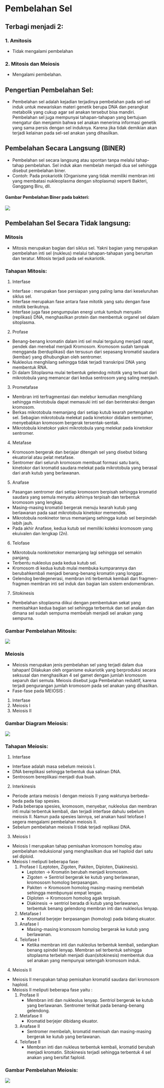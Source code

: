 # Pembelahan Sel
## Terbagi menjadi 2:
### 1. **Amitosis**
- Tidak mengalami pembelahan

### 2. **Mitosis dan Meiosis**
- Mengalami pembelahan.


## Pengertian Pembelahan Sel:
- Pembelahan sel adalah kejadian terjadinya pembelahan pada sel-sel induk untuk mewariskan materi genetik berupa DNA dan perangkat metabolik yang cukup agar sel anakan tersebut bisa mandiri. Pembelahan sel juga mempunyai tahapan-tahapan yang bertujuan mengatur dan menjamin bahwa sel anakan menerima informasi genetik yang sama persis dengan sel induknya. Karena jika tidak demikian akan terjadi kelainan pada sel-sel anakan yang dihasilkan.

## Pembelahan Secara Langsung (BINER)
- Pembelahan sel secara langsung atau spontan tanpa melalui tahap-tahap pembelahan. Sel induk akan membelah menjadi dua sel sehingga disebut pembelahan biner.
- Contoh: Pada prokariotik (Organisme yang tidak memiliki membran inti yang membatasi nukleoplasma dengan sitoplasma) seperti Bakteri, Ganggang Biru, dll.

#### Gambar Pembelahan Biner pada bakteri:
<img src="https://raw.githubusercontent.com/ammarfaizi2/pembelahan-sel-a0x1/master/images/1.png"/>

## Pembelahan Sel Secara Tidak langsung:

### Mitosis
- Mitosis merupakan bagian dari siklus sel. Yakni bagian yang merupakan pembelahan inti sel (nukleus) melalui tahapan-tahapan yang berurtan dan teratur. Mitosis terjadi pada sel eukariotik.

### Tahapan Mitosis:
1. Interfase
- Interfase : merupakan fase persiapan yang paling lama dari keseluruhan siklus sel.
- Interfase merupakan fase antara fase mitotik yang satu dengan fase mitotik berikutnya.
- Interfase juga fase pengumpulan energi untuk tumbuh menyalin (replikasi) DNA, menghasilkan protein dan membentuk organel sel dalam sitoplasma.
2. Profase
- Benang-benang kromatin dalam inti sel mulai tergulung menjadi rapat, pendek dan menebal menjadi Kromosom. Kromosom sudah tampak mengganda (berduplikasi) dan tersusun dari sepasang kromatid saudara (kembar) yang dihubungkan oleh sentromer.
- Nukleolus menghilang sehingga tidak terjadi transkripsi DNA yang membentuk RNA.
- Di dalam Sitoplasma mulai terbentuk gelendog mitotik yang terbuat dari mikrotobula yang memancar dari kedua sentrosom yang saling menjauh.
3. Prometafase
- Membran inti terfragmentasi dan melebur kemudian menghilang sehingga mikrotobula dapat memasuki inti sel dan berinteraksi dengan kromosom.
- Berkas mikrotobula memanjang dari setiap kutub kearah pertengahan sel. Sebagian mikrotobula melekat pada kinetokor didalam sentromer, menyebabkan kromosom bergerak tersentak-sentak.
- Mikrotobula kinetokor yakni mikrotobula yang melekat pada kinetokor sentromer.
4. Metafase
- Kromosom bergerak dan berjajar ditengah sel yang disebut bidang ekuatorial atau pelat metafase.
- Sentromer dari seluruh kromosom membuat formasi satu baris, kinetokor dari kromatid saudara melekat pada mikrotobula yang berasal dari arah kutub yang berlawanan.
5. Anafase
- Pasangan sentromer dari setiap kromosom berpisah sehingga kromatid saudara yang semula menyatu akhirnya terpisah dan terbentuk kromosom yang lengkap.
- Masing-masing kromatid bergerak menuju kearah kutub yang berlawanan pada saat mikrotobula kinetokor memendek.
- Mikrotobula nonkinetor terus memanjang sehingga kutub sel berpindah lebih jauh.
- Pada akhir Anafase, kedua kutub sel memiliki koleksi kromosom yang ekuivalen dan lengkap (2n).
6. Telofase
- Mikrotobula nonkinetokor memanjang lagi sehingga sel semakin panjang.
- Terbentu nukleolus pada kedua kutub sel.
- Kromosom di kedua kutub mulai membuka kumparannya dan berubahkembali menjadi benang-benang kromatin yang longgar.
- Gelendog berdegenerasi, membran inti terbentuk kembali dari fragmen-fragmen membran inti sel induk dan bagian lain sistem endomembran.
7. Sitokinesis
- Pembelahan sitoplasma diikui dengan pembentukan sekat yang memisahkan kedua bagian sel sehingga terbentuk dan sel anakan dan dimana sel sudah sempurna membelah menjadi sel anakan yang sempurna.


### Gambar Pembelahan Mitosis:
<img src="https://raw.githubusercontent.com/ammarfaizi2/pembelahan-sel-a0x1/master/images/2.jpg"/>

### Meiosis
- Meiosis merupakan jenis pembelahan sel yang terjadi dalam dua tahapan! Dilakukan oleh organisme eukariotik yang berproduksi secara seksusal dan menghasilkan 4 sel gamet dengan jumlah kromosom separuh dari semula. Meiosis disebut juga Pembelahan reduktif, karena terjadi pengurangan jumlah kromosom pada sel anakan yang dihasilkan.
- Fase-fase pada MEIOSIS :
1. Interfase
2. Meiosis I
3. Meiosis II

### Gambar Diagram Meiosis:
<img src="https://raw.githubusercontent.com/ammarfaizi2/pembelahan-sel-a0x1/master/images/3.jpg"/>

### Tahapan Meiosis:
1. Interfase
- Interfase adalah masa sebelum meiosis I.
- DNA bereplikasi sehingga terbentuk dua salinan DNA.
- Sentrosom bereplikasi menjadi dua buah.

2. Interkinesis
- Periode antara meiosis I dengan meiosis II yang waktunya berbeda-beda pada tiap spesies.
- Pada beberapa spesies, kromosom, menyebar, nukleolus dan membran inti mulai terbentuk kembali, dan terjadi interfase dahulu sebelum meiosis II. Namun pada spesies lainnya, sel anakan hasil telofase I segera mengalami pembelahan meiosis II.
- Sebelum pembelahan meiosis II tidak terjadi replikasi DNA.

3. Meiosis I
- Meiosis I merupakan tahap pemisahan kromosom homolog atau pembelahan reduksional yang menghasilkan dua sel haploid dari satu sel diploid.
- Meiosis I meliputi beberapa fase:
	1. Profase I (Leptoten, Zigoten, Pakiten, Diploten, Diakinesis).
		- Leptoten -> Kromatin berubah menjadi kromosom.
		- Zigoten -> Sentriol bergerak ke kutub yang berlawanan, kromososm homolog berpasangan.
		- Pakiten -> Kromosom homolog masing-masing membelah sehingga membpunyai empat lengan.
		- Diploten -> Kromosom homolog agak terpisah.
		- Diakinesis -> sentriol berada di kutub yang berlawanan, terbentuk benang gelendong membran inti dan nukleolus lenyap.
	2. Metafase I
		- Kromatid berjejer berpasangan (homolog) pada bidang ekuator.
	3. Anafase I
		- Masing-masing kromosom homolog bergerak ke kutub yang berlawanan.
	4. Telofase I
		- Ketika membran inti dan nukleolus terbentuk kembali, sedangkan benang spindel lenyap. Membran sel terbentuk sehingga sitoplasma terbelah menjadi duan(sitokinesis) membentuk dua sel anakan yang mempunyai setengah kromosom induk.

4. Meiosis II
- Meiosis II merupakan tahap pemisahan kromatid saudara dari kromosom haploid.
- Meiosis II meliputi beberapa fase yaitu :
	1. Profase II
		- Membran inti dan nukleolus lenyap. Sentriol bergerak ke kutub yang berlawanan. Sentromer terikat pada benang-benang gelendong.
	2. Metafase II
		- Kromatid berjejer dibidang ekuator.
	3. Anafase II
		- Sentromer membelah, kromatid memisah dan masing-masing bergerak ke kutub yang berlawanan.
	4. Telofase II
		- Membran inti dan nukleus terbentuk kembali, kromatid berubah menjadi kromatin. Sitokinesis terjadi sehingga terbentuk 4 sel anakan yang bersifat faploid.
### Gambar Pembelahan Meiosis:
<img src="https://raw.githubusercontent.com/ammarfaizi2/pembelahan-sel-a0x1/master/images/4.jpg"/>